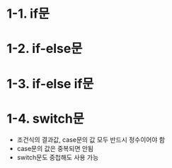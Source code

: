
# 1-1. if문

# 1-2. if-else문

# 1-3. if-else if문

# 1-4. switch문

-   조건식의 결과값, case문의 값 모두 반드시 정수이어야 함
-   case문의 값은 중복되면 안됨
-   switch문도 중첩해도 사용 가능
